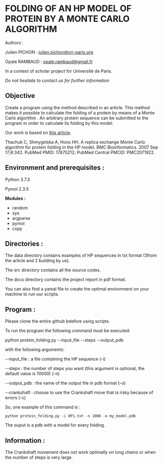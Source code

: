 # FOLDING OF AN HP MODEL OF PROTEIN BY A MONTE CARLO ALGORITHM

Authors : 

Julien PICHON : julien.pichon@cri-paris.org

Opale RAMBAUD : opale.rambaud@gmail.fr

In a context of scholar project for Université de Paris.

*Do not hesitate to contact us for further information* 

## Objective

Create a program using the method described in an article. 
This method makes it possible to calculate the folding of a protein by means of a Monte Carlo algorithm . 
An arbitrary protein sequence can be submitted to the program in order to calculate its folding by this model.

Our work is based on [this article](https://bmcbioinformatics.biomedcentral.com/articles/10.1186/1471-2105-8-342).

Thachuk C, Shmygelska A, Hoos HH. A replica exchange Monte Carlo algorithm for protein folding in the HP model. 
BMC Bioinformatics. 2007 Sep 17;8:342. PubMed PMID: 17875212; PubMed Central PMCID: PMC2071922.


## Environment and prerequisites : 

Python 3.7.3

Pymol 2.3.5

**Modules :** 

- random 
- sys
- argparse
- pymol
- copy

## Directories :


The data directory contains examples of HP sequences in txt format (3from the article and 2 building by us).

The src directory contains all the source codes. 

The docs directory contains the project report in pdf format.

You can also find a yamal file to create the optimal environment on your machine to run our scripts.

## Program :

Please clone the entire github bdefore using scripts.


To run the program the following command must be executed: 

python protein_folding.py --input_file --steps --output_pdb

with the following arguments:

--input_file : a file containing the HP sequence (-i)

--steps : the number of steps you want (this argument is optional, the default value is 10000) (-n)

--output_pdb : the name of the output file in pdb format (-o)

--crankshaft : choose to use the Crankshaft move that is risky because of errors (-c)

So, one example of this command is : 

`python protein_folding.py -i HP1.txt -n 1000 -o my_model.pdb `

The ouput is a pdb with a model for every folding. 



## Information :

The Crankshaft movement does not work optimally on long chains or when the number of steps is very large. 

